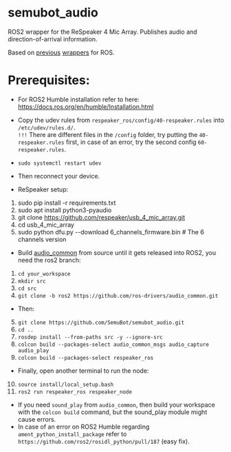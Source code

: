 # semubot_audio 

ROS2 wrapper for the ReSpeaker 4 Mic Array. Publishes audio and direction-of-arrival information. 

Based on [previous](https://github.com/furushchev/respeaker_ros) [wrappers](https://github.com/machinekoder/respeaker) for ROS. <br/>

# Prerequisites:
* For ROS2 Humble installation refer to here: <br/>
https://docs.ros.org/en/humble/Installation.html

* Copy the udev rules from `respeaker_ros/config/40-respeaker.rules` into `/etc/udev/rules.d/`. <br/>
`!!!` There are different files in the `/config` folder, try putting the `40-respeaker.rules` first, in case of an error, try the second config `60-respeaker.rules`. <br/>

* ```sudo systemctl restart udev``` <br/>
* Then reconnect your device. <br/>

* ReSpeaker setup:
1. sudo pip install -r requirements.txt
2. sudo apt install python3-pyaudio
3. git clone https://github.com/respeaker/usb_4_mic_array.git
4. cd usb_4_mic_array
5. sudo python dfu.py --download 6_channels_firmware.bin  # The 6 channels version 


* Build [audio_common](https://github.com/ros-drivers/audio_common) from source until it gets released into ROS2, you need the ros2 branch: <br/>
1.  ```cd your_workspace```<br/>
2.  ```mkdir src```<br/>
3.  ```cd src```<br/>
4.  ```git clone -b ros2 https://github.com/ros-drivers/audio_common.git```  <br/>



* Then: <br/>
5.  ```git clone https://github.com/SemuBot/semubot_audio.git``` <br/>
6.  ```cd ..``` <br/>
7.  ```rosdep install --from-paths src -y --ignore-src``` <br/>
8.  ```colcon build --packages-select audio_common_msgs audio_capture audio_play``` <br/>
9.  ```colcon build --packages-select respeaker_ros``` <br/>



* Finally, open another terminal to run the node: <br/>
10.  ```source install/local_setup.bash``` <br/>
11.  ```ros2 run respeaker_ros respeaker_node``` <br/>

* If you need `sound_play` from `audio_common`, then build your workspace with the `colcon build` command, but the sound_play module might cause errors. <br/>
* In case of an error on ROS2 Humble regarding `ament_python_install_package` refer to `https://github.com/ros2/rosidl_python/pull/187` (easy fix).

